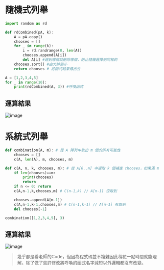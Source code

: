 # 隨機式列舉

```py
import random as rd

def rdCombined(pA, k):
    A = pA.copy()
    chooses = []
    for _ in range(k):
        i = rd.randrange(0, len(A))
        chooses.append(A[i])
        del A[i] #選到哪個就刪除哪個，防止隨機選擇到同樣的
    chooses.sort() #由大排到小
    return chooses # 將函式結果傳出去

A = [1,2,3,4,5]
for _ in range(10):
    print(rdCombined(A, 3)) #呼喚函式
```

## 運算結果

![image](https://user-images.githubusercontent.com/79677951/208236011-2dc8b8d8-5f89-49b9-a939-5e971b67e93d.png)


# 系統式列舉

```py
def combination(A, m): # 從 A 陣列中取出 m 個的所有可能性
    chooses = []
    c(A, len(A), m, chooses, m)

def c(A, n, k, chooses, m): # 從 A[0..n] 中選取 k 個補進 chooses，如果滿 m 個就印出
    if len(chooses)==m:
        print(chooses)
        return
    if n <= 0: return
    c(A,n-1,k,chooses,m) # C(n-1,k) // A[n-1] 沒取到

    chooses.append(A[n-1])
    c(A,n-1,k-1,chooses,m) # C(n-1,k-1) // A[n-1] 有取到
    del chooses[-1]

combination([1,2,3,4,5], 3)
```
## 運算結果

![image](https://user-images.githubusercontent.com/79677951/208236086-cb1c36eb-d3f7-42df-aa07-48ecb2965b4f.png)


> 幾乎都是看老師的Code，但因為程式碼並不複雜因此稍花一點時間就能理解。除了做了些許修改將呼喚的函式名字減短以外邏輯都沒有改變。
